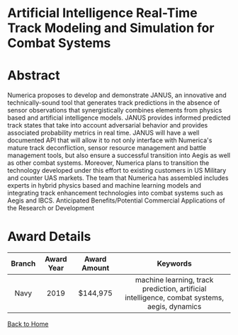 
Artificial Intelligence Real-Time Track Modeling and Simulation for Combat Systems
==================================================================================

# Abstract


Numerica proposes to develop and demonstrate JANUS, an innovative and technically-sound tool that generates track predictions in the absence of sensor observations that synergistically combines elements from physics based and artificial intelligence models. JANUS provides informed predicted track states that take into account adversarial behavior and provides associated probability metrics in real time. JANUS will have a well documented API that will allow it to not only interface with Numerica's mature track deconfliction, sensor resource management and battle management tools, but also ensure a successful transition into Aegis as well as other combat systems. Moreover, Numerica plans to transition the technology developed under this effort to existing customers in US Military and counter UAS markets. The team that Numerica has assembled includes experts in hybrid physics based and machine learning models and integrating track enhancement technologies into combat systems such as Aegis and IBCS. Anticipated Benefits/Potential Commercial Applications of the Research or Development  

# Award Details

|Branch|Award Year|Award Amount|Keywords|
| :---: | :---: | :---: | :---: |
|Navy|2019|$144,975|machine learning, track prediction, artificial intelligence, combat systems, aegis, dynamics|
  
  


[Back to Home](https://github.com/chrischow/dod_sbir_awards/JH/#2029)